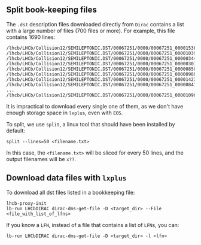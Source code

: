 ## Split book-keeping files
The `.dst` description files downloaded directly from `Dirac` contains a list with
a large number of files (700 files or more). For example, this file contains 1690 lines:
```
/lhcb/LHCb/Collision12/SEMILEPTONIC.DST/00067251/0000/00067251_00001536_1.Semileptonic.dst
/lhcb/LHCb/Collision12/SEMILEPTONIC.DST/00067251/0000/00067251_00001039_1.Semileptonic.dst
/lhcb/LHCb/Collision12/SEMILEPTONIC.DST/00067251/0000/00067251_00000344_1.Semileptonic.dst
/lhcb/LHCb/Collision12/SEMILEPTONIC.DST/00067251/0000/00067251_00000301_1.Semileptonic.dst
/lhcb/LHCb/Collision12/SEMILEPTONIC.DST/00067251/0000/00067251_00000850_1.Semileptonic.dst
/lhcb/LHCb/Collision12/SEMILEPTONIC.DST/00067251/0000/00067251_00000988_1.Semileptonic.dst
/lhcb/LHCb/Collision12/SEMILEPTONIC.DST/00067251/0000/00067251_00001423_1.Semileptonic.dst
/lhcb/LHCb/Collision12/SEMILEPTONIC.DST/00067251/0000/00067251_00000841_1.Semileptonic.dst
...
/lhcb/LHCb/Collision12/SEMILEPTONIC.DST/00067251/0000/00067251_00001096_1.Semileptonic.dst
```

It is impractical to download every single one of them, as we don't have enough
storage space in `lxplus`, even with `EOS`.

To split, we use `split`, a linux tool that should have been installed by default:
```
split --lines=50 <filename.txt>
```
In this case, the `<filename.txt>` will be sliced for every 50 lines, and the
output filenames will be `x??`.


## Download data files with `lxplus`
To download all dst files listed in a bookkeeping file:
```
lhcb-proxy-init
lb-run LHCbDIRAC dirac-dms-get-file -D <target_dir> --File <file_with_list_of_lfns>
```

If you know a `LFN`, instead of a file that contains a list of `LFN`s, you can:
```
lb-run LHCbDIRAC dirac-dms-get-file -D <target_dir> -l <lfn>
```
